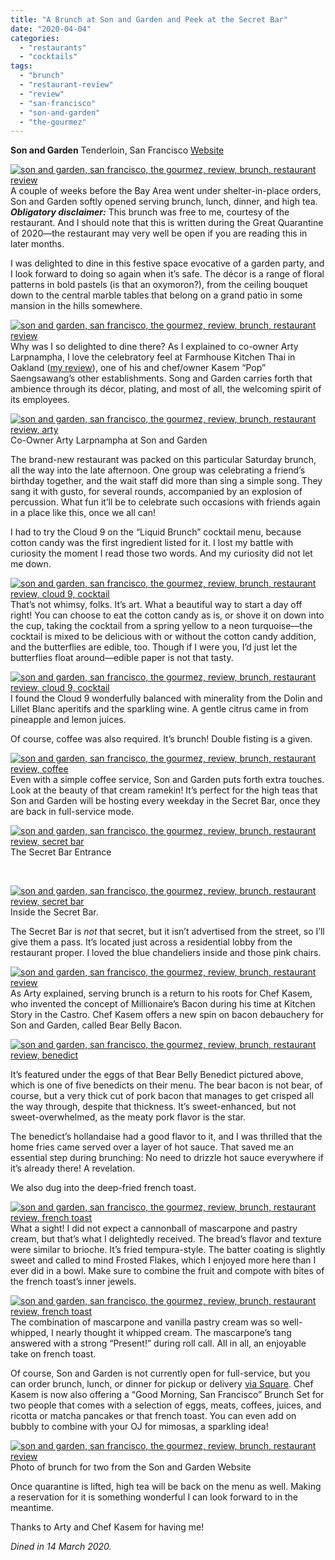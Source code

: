 ```yaml
---
title: "A Brunch at Son and Garden and Peek at the Secret Bar"
date: "2020-04-04"
categories:
  - "restaurants"
  - "cocktails"
tags:
  - "brunch"
  - "restaurant-review"
  - "review"
  - "san-francisco"
  - "son-and-garden"
  - "the-gourmez"
---
```


**Son and Garden** Tenderloin, San Francisco [Website](http://www.sonandgarden.com/)

[![son and garden, san francisco, the gourmez, review, brunch, restaurant review](https://thegourmez-wpmedia.s3.amazonaws.com/2020/04/SonGarden-027-403x500.jpg)](https://thegourmez-wpmedia.s3.amazonaws.com/2020/04/SonGarden-027.jpg)A couple of weeks before the Bay Area went under shelter-in-place orders, Son and Garden softly opened serving brunch, lunch, dinner, and high tea. **_Obligatory disclaimer:_** This brunch was free to me, courtesy of the restaurant. And I should note that this is written during the Great Quarantine of 2020—the restaurant may very well be open if you are reading this in later months.

I was delighted to dine in this festive space evocative of a garden party, and I look forward to doing so again when it’s safe. The décor is a range of floral patterns in bold pastels (is that an oxymoron?), from the ceiling bouquet down to the central marble tables that belong on a grand patio in some mansion in the hills somewhere.

[![son and garden, san francisco, the gourmez, review, brunch, restaurant review](https://thegourmez-wpmedia.s3.amazonaws.com/2020/04/SonGarden-001.jpg)](https://thegourmez-wpmedia.s3.amazonaws.com/2020/04/SonGarden-001.jpg)Why was I so delighted to dine there? As I explained to co-owner Arty Larpnampha, I love the celebratory feel at Farmhouse Kitchen Thai in Oakland ([my review](https://thegourmez.com/2018/08/02/farmhouse-kitchen-thai-cuisine-now-open-in-oakland/)), one of his and chef/owner Kasem “Pop” Saengsawang’s other establishments. Song and Garden carries forth that ambience through its décor, plating, and most of all, the welcoming spirit of its employees.




<div class="caption">

[![son and garden, san francisco, the gourmez, review, brunch, restaurant review, arty](https://thegourmez-wpmedia.s3.amazonaws.com/2020/04/SonGarden-023-375x500.jpg)](https://thegourmez-wpmedia.s3.amazonaws.com/2020/04/SonGarden-023.jpg) Co-Owner Arty Larpnampha at Son and Garden</div>


The brand-new restaurant was packed on this particular Saturday brunch, all the way into the late afternoon. One group was celebrating a friend’s birthday together, and the wait staff did more than sing a simple song. They sang it with gusto, for several rounds, accompanied by an explosion of percussion. What fun it’ll be to celebrate such occasions with friends again in a place like this, once we all can!

I had to try the Cloud 9 on the “Liquid Brunch” cocktail menu, because cotton candy was the first ingredient listed for it. I lost my battle with curiosity the moment I read those two words. And my curiosity did not let me down.

[![son and garden, san francisco, the gourmez, review, brunch, restaurant review, cloud 9, cocktail](https://thegourmez-wpmedia.s3.amazonaws.com/2020/04/SonGarden-010-404x500.jpg)](https://thegourmez-wpmedia.s3.amazonaws.com/2020/04/SonGarden-010.jpg)That’s not whimsy, folks. It’s art. What a beautiful way to start a day off right! You can choose to eat the cotton candy as is, or shove it on down into the cup, taking the cocktail from a spring yellow to a neon turquoise—the cocktail is mixed to be delicious with or without the cotton candy addition, and the butterflies are edible, too. Though if I were you, I’d just let the butterflies float around—edible paper is not that tasty.

[![son and garden, san francisco, the gourmez, review, brunch, restaurant review, cloud 9, cocktail](https://thegourmez-wpmedia.s3.amazonaws.com/2020/04/SonGarden-013-375x500.jpg)](https://thegourmez-wpmedia.s3.amazonaws.com/2020/04/SonGarden-013.jpg)I found the Cloud 9 wonderfully balanced with minerality from the Dolin and Lillet Blanc aperitifs and the sparkling wine. A gentle citrus came in from pineapple and lemon juices.

Of course, coffee was also required. It’s brunch! Double fisting is a given.

[![son and garden, san francisco, the gourmez, review, brunch, restaurant review, coffee](https://thegourmez-wpmedia.s3.amazonaws.com/2020/04/SonGarden-009-493x500.jpg)](https://thegourmez-wpmedia.s3.amazonaws.com/2020/04/SonGarden-009.jpg)Even with a simple coffee service, Son and Garden puts forth extra touches. Look at the beauty of that cream ramekin! It’s perfect for the high teas that Son and Garden will be hosting every weekday in the Secret Bar, once they are back in full-service mode.




<div class="caption">

[![son and garden, san francisco, the gourmez, review, brunch, restaurant review, secret bar](https://thegourmez-wpmedia.s3.amazonaws.com/2020/04/SonGarden-005-375x500.jpg)](https://thegourmez-wpmedia.s3.amazonaws.com/2020/04/SonGarden-005.jpg) The Secret Bar Entrance</div>


 




<div class="caption">

[![son and garden, san francisco, the gourmez, review, brunch, restaurant review, secret bar](https://thegourmez-wpmedia.s3.amazonaws.com/2020/04/SonGarden-002.jpg)](https://thegourmez-wpmedia.s3.amazonaws.com/2020/04/SonGarden-002.jpg) Inside the Secret Bar.</div>


The Secret Bar is _not_ that secret, but it isn’t advertised from the street, so I’ll give them a pass. It’s located just across a residential lobby from the restaurant proper. I loved the blue chandeliers inside and those pink chairs.

[![son and garden, san francisco, the gourmez, review, brunch, restaurant review](https://thegourmez-wpmedia.s3.amazonaws.com/2020/04/SonGarden-024-375x500.jpg)](https://thegourmez-wpmedia.s3.amazonaws.com/2020/04/SonGarden-024.jpg)As Arty explained, serving brunch is a return to his roots for Chef Kasem, who invented the concept of Millionaire’s Bacon during his time at Kitchen Story in the Castro. Chef Kasem offers a new spin on bacon debauchery for Son and Garden, called Bear Belly Bacon.

[![son and garden, san francisco, the gourmez, review, brunch, restaurant review, benedict](https://thegourmez-wpmedia.s3.amazonaws.com/2020/04/SonGarden-016-467x500.jpg)](https://thegourmez-wpmedia.s3.amazonaws.com/2020/04/SonGarden-016.jpg)

It’s featured under the eggs of that Bear Belly Benedict pictured above, which is one of five benedicts on their menu. The bear bacon is not bear, of course, but a very thick cut of pork bacon that manages to get crisped all the way through, despite that thickness. It’s sweet-enhanced, but not sweet-overwhelmed, as the meaty pork flavor is the star.

The benedict’s hollandaise had a good flavor to it, and I was thrilled that the home fries came served over a layer of hot sauce. That saved me an essential step during brunching: No need to drizzle hot sauce everywhere if it’s already there! A revelation.

We also dug into the deep-fried french toast.

[![son and garden, san francisco, the gourmez, review, brunch, restaurant review, french toast](https://thegourmez-wpmedia.s3.amazonaws.com/2020/04/SonGarden-019-453x500.jpg)](https://thegourmez-wpmedia.s3.amazonaws.com/2020/04/SonGarden-019.jpg)What a sight! I did not expect a cannonball of mascarpone and pastry cream, but that’s what I delightedly received. The bread’s flavor and texture were similar to brioche. It’s fried tempura-style. The batter coating is slightly sweet and called to mind Frosted Flakes, which I enjoyed more here than I ever did in a bowl. Make sure to combine the fruit and compote with bites of the french toast’s inner jewels.

[![son and garden, san francisco, the gourmez, review, brunch, restaurant review, french toast](https://thegourmez-wpmedia.s3.amazonaws.com/2020/04/SonGarden-021-409x500.jpg)](https://thegourmez-wpmedia.s3.amazonaws.com/2020/04/SonGarden-021.jpg)The combination of mascarpone and vanilla pastry cream was so well-whipped, I nearly thought it whipped cream. The mascarpone’s tang answered with a strong “Present!” during roll call. All in all, an enjoyable take on french toast.

Of course, Son and Garden is not currently open for full-service, but you can order brunch, lunch, or dinner for pickup or delivery [via Square](https://sonandgarden.square.site/s/order). Chef Kasem is now also offering a “Good Morning, San Francisco” Brunch Set for two people that comes with a selection of eggs, meats, coffees, juices, and ricotta or matcha pancakes or that french toast. You can even add on bubbly to combine with your OJ for mimosas, a sparkling idea!




<div class="caption">

[![son and garden, san francisco, the gourmez, review, brunch, restaurant review](https://thegourmez-wpmedia.s3.amazonaws.com/2020/04/brunch-for-two-500x334.jpeg)](https://thegourmez-wpmedia.s3.amazonaws.com/2020/04/brunch-for-two.jpeg) Photo of brunch for two from the Son and Garden Website</div>


Once quarantine is lifted, high tea will be back on the menu as well. Making a reservation for it is something wonderful I can look forward to in the meantime.

Thanks to Arty and Chef Kasem for having me!

_Dined in 14 March 2020._
